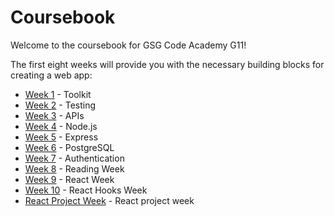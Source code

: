 # Coursebook

Welcome to the coursebook for GSG Code Academy G11!

The first eight weeks will provide you with the necessary building blocks for creating a web app:

- [Week 1](week-1/README.md) - Toolkit
- [Week 2](week-2/README.md) - Testing
- [Week 3](week-3/README.md) - APIs
- [Week 4](week-4/README.md) - Node.js
- [Week 5](week-5/README.md) - Express
- [Week 6](week-6/README.md) - PostgreSQL
- [Week 7](week-7/README.md) - Authentication
- [Week 8](week-8/README.md) - Reading Week
- [Week 9](week-9/README.md) - React Week
- [Week 10](week-10/README.md) - React Hooks Week
- [React Project Week](react_project.md) - React project week
